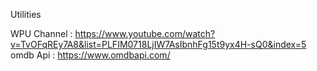 Utilities

WPU Channel : https://www.youtube.com/watch?v=TvOFqREy7A8&list=PLFIM0718LjIW7AsIbnhFg15t9yx4H-sQ0&index=5
omdb Api    : https://www.omdbapi.com/

